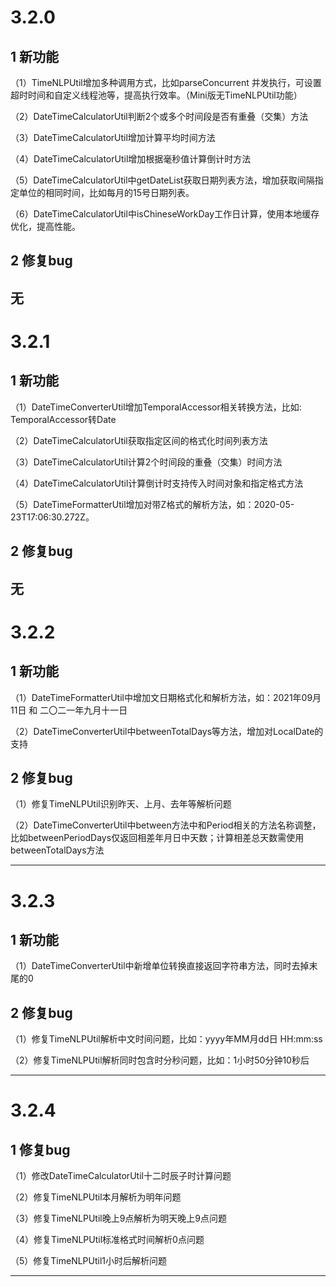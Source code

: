 # 3.2.0

## 1 新功能
（1）TimeNLPUtil增加多种调用方式，比如parseConcurrent 并发执行，可设置超时时间和自定义线程池等，提高执行效率。（Mini版无TimeNLPUtil功能）  
  
（2）DateTimeCalculatorUtil判断2个或多个时间段是否有重叠（交集）方法
  
（3）DateTimeCalculatorUtil增加计算平均时间方法
  
（4）DateTimeCalculatorUtil增加根据毫秒值计算倒计时方法
  
（5）DateTimeCalculatorUtil中getDateList获取日期列表方法，增加获取间隔指定单位的相同时间，比如每月的15号日期列表。
  
（6）DateTimeCalculatorUtil中isChineseWorkDay工作日计算，使用本地缓存优化，提高性能。
  
## 2 修复bug
  无
---

# 3.2.1

## 1 新功能
（1）DateTimeConverterUtil增加TemporalAccessor相关转换方法，比如: TemporalAccessor转Date    
  
（2）DateTimeCalculatorUtil获取指定区间的格式化时间列表方法  
  
（3）DateTimeCalculatorUtil计算2个时间段的重叠（交集）时间方法  
  
（4）DateTimeCalculatorUtil计算倒计时支持传入时间对象和指定格式方法  
  
（5）DateTimeFormatterUtil增加对带Z格式的解析方法，如：2020-05-23T17:06:30.272Z。  
  
## 2 修复bug
  无
---

# 3.2.2

## 1 新功能
（1）DateTimeFormatterUtil中增加文日期格式化和解析方法，如：2021年09月11日 和 二〇二一年九月十一日  
  
（2）DateTimeConverterUtil中betweenTotalDays等方法，增加对LocalDate的支持  
  

## 2 修复bug
（1）修复TimeNLPUtil识别昨天、上月、去年等解析问题  
  
（2）DateTimeConverterUtil中between方法中和Period相关的方法名称调整，比如betweenPeriodDays仅返回相差年月日中天数；计算相差总天数需使用betweenTotalDays方法   

---

# 3.2.3

## 1 新功能
（1）DateTimeConverterUtil中新增单位转换直接返回字符串方法，同时去掉末尾的0    
  

## 2 修复bug
（1）修复TimeNLPUtil解析中文时间问题，比如：yyyy年MM月dd日 HH:mm:ss  
  
（2）修复TimeNLPUtil解析同时包含时分秒问题，比如：1小时50分钟10秒后  

---

# 3.2.4

## 1 修复bug
（1）修改DateTimeCalculatorUtil十二时辰子时计算问题  
  
（2）修复TimeNLPUtil本月解析为明年问题   
  
（3）修复TimeNLPUtil晚上9点解析为明天晚上9点问题  
  
（4）修复TimeNLPUtil标准格式时间解析0点问题  
  
（5）修复TimeNLPUtil1小时后解析问题   
  

---
